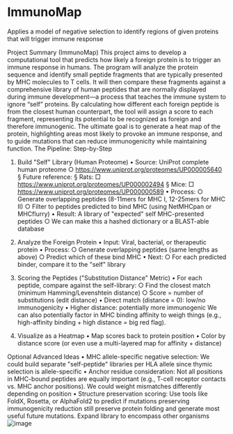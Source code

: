 # ImmunoMap
Applies a model of negative selection to identify regions of given proteins that will trigger immune response

Project Summary (ImmunoMap)
This project aims to develop a computational tool that predicts how likely a foreign protein is to trigger an immune response in humans. The program will analyze the protein sequence and identify small peptide fragments that are typically presented by MHC molecules to T cells. It will then compare these fragments against a comprehensive library of human peptides that are normally displayed during immune development—a process that teaches the immune system to ignore “self” proteins. By calculating how different each foreign peptide is from the closest human counterpart, the tool will assign a score to each fragment, representing its potential to be recognized as foreign and therefore immunogenic. The ultimate goal is to generate a heat map of the protein, highlighting areas most likely to provoke an immune response, and to guide mutations that can reduce immunogenicity while maintaining function.
The Pipeline: Step-by-Step
1. Build "Self" Library (Human Proteome)
	• Source: UniProt complete human proteome 
		○ https://www.uniprot.org/proteomes/UP000005640 
			§ Future reference:
			§ Rats:
				□ https://www.uniprot.org/proteomes/UP000002494
			§ Mice:
				□ https://www.uniprot.org/proteomes/UP000000589 
	• Process:
		○ Generate overlapping peptides (8-11mers for MHC I, 12-25mers for MHC II)
		○ Filter to peptides predicted to bind MHC (using NetMHCpan or MHCflurry)
	• Result: A library of "expected" self MHC-presented peptides
		○ We can make this a hashed dictionary or a BLAST-able database

2. Analyze the Foreign Protein
	• Input: Viral, bacterial, or therapeutic protein
	• Process:
		○ Generate overlapping peptides (same lengths as above)
		○ Predict which of these bind MHC
	• Next:
		○ For each predicted binder, compare it to the "self" library

3. Scoring the Peptides ("Substitution Distance" Metric)
	• For each peptide, compare against the self-library:
		○ Find the closest match (minimum Hamming/Levenshtein distance)
		○ Score = number of substitutions (edit distance)
	• Direct match (distance = 0): low/no immunogenicity
	• Higher distance: potentially more immunogenic
We can also potentially factor in MHC binding affinity to weigh things (e.g., high-affinity binding + high distance = big red flag).

4. Visualize as a Heatmap
	• Map scores back to protein position
	• Color by distance score (or even use a multi-layered map for affinity + distance)

Optional Advanced Ideas
	• MHC allele-specific negative selection: We could build separate "self-peptide" libraries per HLA allele since thymic selection is allele-specific
	• Anchor residue consideration: Not all positions in MHC-bound peptides are equally important (e.g., T-cell receptor contacts vs. MHC anchor positions). We could weight mismatches differently depending on position
	• Structure preservation scoring: Use tools like FoldX, Rosetta, or AlphaFold2 to predict if mutations preserving immunogenicity reduction still preserve protein folding and generate most useful future mutations.
Expand library to encompass other organisms![image](https://github.com/user-attachments/assets/59769a57-e762-4219-a58c-ffdf3207fa0c)
